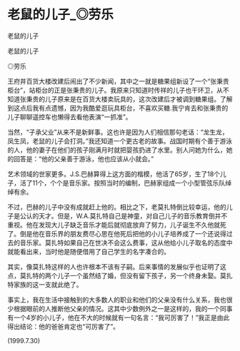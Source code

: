 # 老鼠的儿子_◎劳乐

老鼠的儿子

老鼠的儿子

◎劳乐

王府井百货大楼改建后闹出了不少新闻，其中之一就是糖果组新设了一个“张秉贵柜台”，站柜台的正是张秉贵的儿子。我原来只知道时传祥的儿子也干环卫，从不知道张秉贵的儿子原来是在百货大楼卖玩具的，这次改建后才被调到糖果组。了解到这点后我有点遗憾，因为我酷爱逛玩具柜台，不喜欢买糖.我宁肯去和张秉贵的儿子聊聊遥控车也懒得去看他表演“一抓准”。

当然，“子承父业”从来不是新鲜事。这也许是因为人们相信那句老话：“龙生龙，凤生凤，老鼠的儿子会打洞。”我还知道一个更古老的故事。战国时期有个善于游泳的人，他的妻子在他们的孩子刚满月时就把婴孩扔进了水里。别人问她为什么，她的回答是：“他的父亲善于游泳，他也应该从小就会。”

艺术领域的世家更多。J.S.巴赫算得上这方面的楷模，他活了65岁，生了18个儿子，活了11个，个个是音乐家。按照当时的编制，巴赫家组成一个小型管弦乐队绰绰有余。

不过，巴赫的儿子中没有成就赶上他的。相比之下，老莫扎特倒比较幸运，他的儿子是公认的天才。但是，W.A.莫扎特自己是神童，对自己儿子的音乐教育倒并不重视。他在发现大儿子缺乏音乐才能后就彻底放弃了努力，儿子诞生不久他就死了。倒是他在音乐界的朋友费尽心思在他死后把他的小儿子培养成了一个还说得过去的音乐家。莫扎特如果自己在世决不会这么费事，这从他给小儿子取名的态度中就能看出来，当时他是随便借用了自己学生的名字凑合的。

其实，像莫扎特这样的人也许根本不该有子嗣。后来事情的发展似乎也证明了这点，莫扎特的两个儿子一个虽然结了婚，但没有留下孩子，另一个终身未娶。莫扎特家族的这一支就此绝了。

事实上，我在生活中接触到的大多数人的职业和他们的父亲没有什么关系，我也很少根据眼前的人推断他父亲的情况。这其中少数例外之一是这样的，我的一个同事有一个4岁的小儿子，他在不大的时候就有一句名言：“我可厉害了！”我正是由此得出结论：他的爸爸肯定也“可厉害了”。

(1999.7.30)